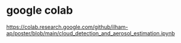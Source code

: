 # google colab <br/>
https://colab.research.google.com/github/ilham-ap/poster/blob/main/cloud_detection_and_aerosol_estimation.ipynb
